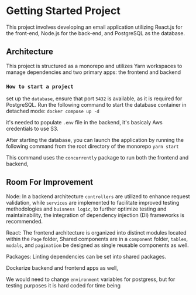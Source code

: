 # Getting Started Project

This project involves developing an email application utilizing React.js for the front-end,
Node.js for the back-end, and PostgreSQL as the database.

## Architecture

This project is structured as a monorepo and utilizes Yarn workspaces to manage dependencies and two primary apps: the frontend and backend

### `How to start a project`

set up the `database`, ensure that port `5432` is available, as it is required for PostgreSQL. Run the following command to start the database container in detached mode: `docker compose up -d`

it's needed to populate `.env` file in the backend, it's basicaly Aws credentials to use S3.

After starting the database, you can launch the application by running the following command from the root directory of the monorepo
`yarn start`

This command uses the `concurrently` package to run both the frontend and backend,

## Room For Improvement

Node: In a backend architecture `controllers` are utilized to enhance request validation, while `services` are implemented to facilitate improved testing methodologies and `buisness logic`, to further optimize testing and maintainability, the integration of dependency injection (DI) frameworks is recommended.

React: The frontend architecture is organized into distinct modules located within the `Page` folder, Shared components are in a `component` folder,
`tables`, `modals`, and `pagination` be designed as single reusable components as well.

Packages: Linting dependencies can be set into shared packages.

Dockerize backend and frontend apps as well,

We would need to change `environment` variables for postgress, but for testing purposes it is hard coded for time being
